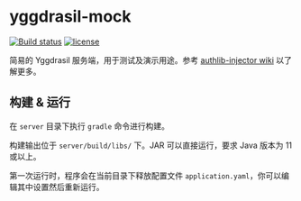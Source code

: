 # yggdrasil-mock
[![Build status](https://img.shields.io/github/workflow/status/yushijinhun/yggdrasil-mock/CI?style=flat-square)](https://github.com/yushijinhun/yggdrasil-mock/actions?query=workflow%3ACI)
[![license](https://img.shields.io/github/license/yushijinhun/yggdrasil-mock.svg?style=flat-square)](https://github.com/yushijinhun/yggdrasil-mock/blob/master/LICENSE)

简易的 Yggdrasil 服务端，用于测试及演示用途。参考 [authlib-injector wiki](https://github.com/yushijinhun/authlib-injector) 以了解更多。

## 构建 & 运行
在 `server` 目录下执行 `gradle` 命令进行构建。

构建输出位于 `server/build/libs/` 下。JAR 可以直接运行，要求 Java 版本为 11 或以上。

第一次运行时，程序会在当前目录下释放配置文件 `application.yaml`，你可以编辑其中设置然后重新运行。
